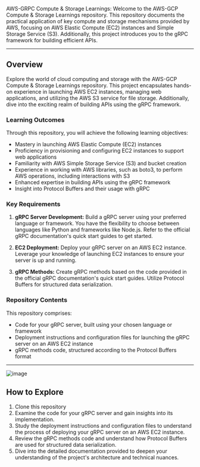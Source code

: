 AWS-GRPC Compute & Storage Learnings: Welcome to the AWS-GCP Compute & Storage Learnings repository. This repository documents the practical application of key compute and storage mechanisms provided by AWS, focusing on AWS Elastic Compute (EC2) instances and Simple Storage Service (S3). Additionally, this project introduces you to the gRPC framework for building efficient APIs.

---

## Overview

Explore the world of cloud computing and storage with the AWS-GCP Compute & Storage Learnings repository. This project encapsulates hands-on experience in launching AWS EC2 instances, managing web applications, and utilizing the AWS S3 service for file storage. Additionally, dive into the exciting realm of building APIs using the gRPC framework.

### Learning Outcomes

Through this repository, you will achieve the following learning objectives:

- Mastery in launching AWS Elastic Compute (EC2) instances
- Proficiency in provisioning and configuring EC2 instances to support web applications
- Familiarity with AWS Simple Storage Service (S3) and bucket creation
- Experience in working with AWS libraries, such as boto3, to perform AWS operations, including interactions with S3
- Enhanced expertise in building APIs using the gRPC framework
- Insight into Protocol Buffers and their usage with gRPC

### Key Requirements

1. **gRPC Server Development:** Build a gRPC server using your preferred language or framework. You have the flexibility to choose between languages like Python and frameworks like Node.js. Refer to the official gRPC documentation's quick start guides to get started.

2. **EC2 Deployment:** Deploy your gRPC server on an AWS EC2 instance. Leverage your knowledge of launching EC2 instances to ensure your server is up and running.

3. **gRPC Methods:** Create gRPC methods based on the code provided in the official gRPC documentation's quick start guides. Utilize Protocol Buffers for structured data serialization.

### Repository Contents

This repository comprises:

- Code for your gRPC server, built using your chosen language or framework
- Deployment instructions and configuration files for launching the gRPC server on an AWS EC2 instance
- gRPC methods code, structured according to the Protocol Buffers format

---
![image](https://github.com/AlagappanVeerappan32/Server-Grpc-S3-Architecture/assets/133504573/a4800a2c-e160-44a2-b291-3faa339c0d16)

## How to Explore

1. Clone this repository
2. Examine the code for your gRPC server and gain insights into its implementation.
3. Study the deployment instructions and configuration files to understand the process of deploying your gRPC server on an AWS EC2 instance.
4. Review the gRPC methods code and understand how Protocol Buffers are used for structured data serialization.
5. Dive into the detailed documentation provided to deepen your understanding of the project's architecture and technical nuances.
